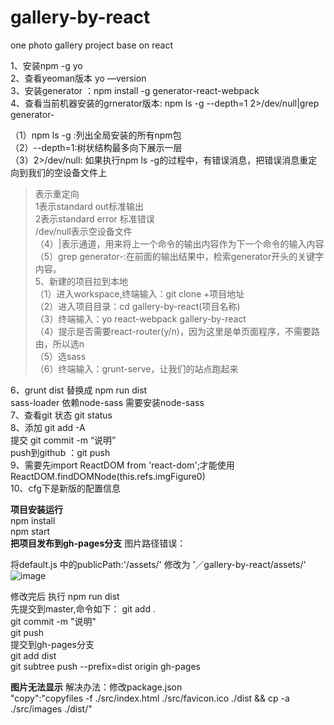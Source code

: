 # gallery-by-react
one photo gallery project base on react

1、安装npm -g yo<br>
2、查看yeoman版本 yo —version<br>
3、安装generator ：npm install -g generator-react-webpack<br>
4、查看当前机器安装的grnerator版本:  npm ls -g --depth=1 2>/dev/null|grep generator-<br>

（1）npm ls -g :列出全局安装的所有npm包<br>
（2）--depth=1:树状结构最多向下展示一层<br>
（3）2>/dev/null: 如果执行npm ls -g的过程中，有错误消息，把错误消息重定向到我们的空设备文件上<br>
>表示重定向<br>
1表示standard out标准输出<br>
2表示standard error 标准错误<br>
/dev/null表示空设备文件<br>
（4）|表示通道，用来将上一个命令的输出内容作为下一个命令的输入内容<br>
（5）grep generator-:在前面的输出结果中，检索generator开头的关键字内容。<br>
5、新建的项目拉到本地<br>
（1）进入workspace,终端输入：git clone +项目地址<br>
（2）进入项目目录：cd gallery-by-react(项目名称)<br>
（3）终端输入：yo react-webpack gallery-by-react<br>
（4）提示是否需要react-router(y/n)，因为这里是单页面程序，不需要路由，所以选n<br>
（5）选sass<br>
（6）终端输入：grunt-serve，让我们的站点跑起来<br>


6、grunt dist 替换成 npm run dist<br>
sass-loader 依赖node-sass 需要安装node-sass<br>
7、查看git 状态 git status<br>
8、添加 git add -A<br>
   提交 git commit -m “说明”<br>
   push到github ：git push<br> 
9、需要先import ReactDOM from 'react-dom';才能使用ReactDOM.findDOMNode(this.refs.imgFigure0)<br>
10、cfg下是新版的配置信息<br>

<strong>项目安装运行</strong><br>
npm install<br>
npm start<br>
<strong>把项目发布到gh-pages分支</strong>
图片路径错误：<br>

将default.js 中的publicPath:'/assets/' 修改为 ’／gallery-by-react/assets/'<br>
![image](https://github.com/zhangxintong/gallery-by-react/raw/master/src/images/path.png)<br>

修改完后 执行 npm run dist<br>
先提交到master,命令如下：
git add .<br>
git commit -m "说明"<br>
git push<br>
提交到gh-pages分支<br>
git add dist<br>
git subtree push --prefix=dist origin gh-pages<br>

<strong>图片无法显示</strong>
解决办法：修改package.json<br>
"copy":"copyfiles -f ./src/index.html ./src/favicon.ico ./dist && cp -a ./src/images ./dist/"<br>
